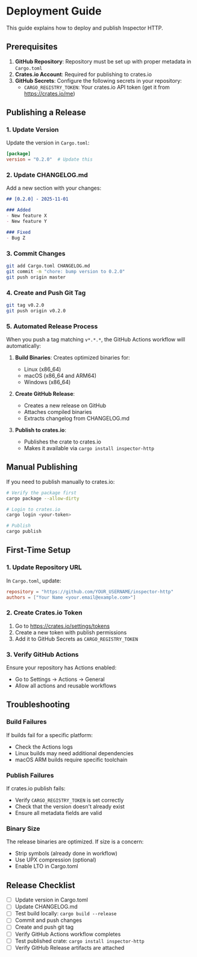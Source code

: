 # Deployment Guide

This guide explains how to deploy and publish Inspector HTTP.

## Prerequisites

1. **GitHub Repository**: Repository must be set up with proper metadata in `Cargo.toml`
2. **Crates.io Account**: Required for publishing to crates.io
3. **GitHub Secrets**: Configure the following secrets in your repository:
   - `CARGO_REGISTRY_TOKEN`: Your crates.io API token (get it from https://crates.io/me)

## Publishing a Release

### 1. Update Version

Update the version in `Cargo.toml`:

```toml
[package]
version = "0.2.0"  # Update this
```

### 2. Update CHANGELOG.md

Add a new section with your changes:

```markdown
## [0.2.0] - 2025-11-01

### Added
- New feature X
- New feature Y

### Fixed
- Bug Z
```

### 3. Commit Changes

```bash
git add Cargo.toml CHANGELOG.md
git commit -m "chore: bump version to 0.2.0"
git push origin master
```

### 4. Create and Push Git Tag

```bash
git tag v0.2.0
git push origin v0.2.0
```

### 5. Automated Release Process

When you push a tag matching `v*.*.*`, the GitHub Actions workflow will automatically:

1. **Build Binaries**: Creates optimized binaries for:
   - Linux (x86_64)
   - macOS (x86_64 and ARM64)
   - Windows (x86_64)

2. **Create GitHub Release**:
   - Creates a new release on GitHub
   - Attaches compiled binaries
   - Extracts changelog from CHANGELOG.md

3. **Publish to crates.io**:
   - Publishes the crate to crates.io
   - Makes it available via `cargo install inspector-http`

## Manual Publishing

If you need to publish manually to crates.io:

```bash
# Verify the package first
cargo package --allow-dirty

# Login to crates.io
cargo login <your-token>

# Publish
cargo publish
```

## First-Time Setup

### 1. Update Repository URL

In `Cargo.toml`, update:

```toml
repository = "https://github.com/YOUR_USERNAME/inspector-http"
authors = ["Your Name <your.email@example.com>"]
```

### 2. Create Crates.io Token

1. Go to https://crates.io/settings/tokens
2. Create a new token with publish permissions
3. Add it to GitHub Secrets as `CARGO_REGISTRY_TOKEN`

### 3. Verify GitHub Actions

Ensure your repository has Actions enabled:
- Go to Settings → Actions → General
- Allow all actions and reusable workflows

## Troubleshooting

### Build Failures

If builds fail for a specific platform:
- Check the Actions logs
- Linux builds may need additional dependencies
- macOS ARM builds require specific toolchain

### Publish Failures

If crates.io publish fails:
- Verify `CARGO_REGISTRY_TOKEN` is set correctly
- Check that the version doesn't already exist
- Ensure all metadata fields are valid

### Binary Size

The release binaries are optimized. If size is a concern:
- Strip symbols (already done in workflow)
- Use UPX compression (optional)
- Enable LTO in Cargo.toml

## Release Checklist

- [ ] Update version in Cargo.toml
- [ ] Update CHANGELOG.md
- [ ] Test build locally: `cargo build --release`
- [ ] Commit and push changes
- [ ] Create and push git tag
- [ ] Verify GitHub Actions workflow completes
- [ ] Test published crate: `cargo install inspector-http`
- [ ] Verify GitHub Release artifacts are attached
